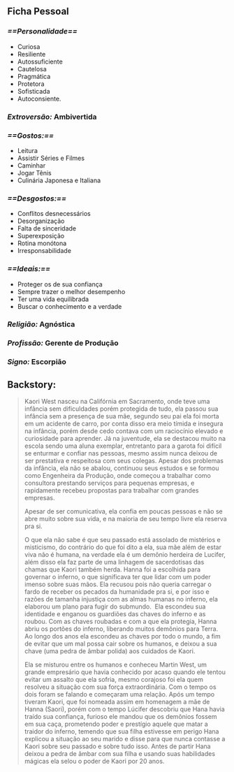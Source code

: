 ## Ficha Pessoal

### ***==Personalidade==*** 

* Curiosa 
* Resiliente 
* Autossuficiente 
* Cautelosa 
* Pragmática 
* Protetora 
* Sofisticada 
* Autoconsiente.

### ***Extroversão:*** Ambivertida

### ***==Gostos:==*** 

* Leitura
* Assistir Séries e Filmes 
* Caminhar 
* Jogar Tênis 
* Culinária Japonesa e Italiana

### ***==Desgostos:==*** 

* Conflitos desnecessários 
* Desorganização 
* Falta de sinceridade 
* Superexposição 
* Rotina monótona 
* Irresponsabilidade

### ***==Ideais:==*** 

* Proteger os de sua confiança
* Sempre trazer o melhor desempenho
* Ter uma vida equilibrada
* Buscar o conhecimento e a verdade

### ***Religião:*** Agnóstica
### ***Profissão:*** Gerente de Produção 

### ***Signo:*** Escorpião

## Backstory:

> Kaori West nasceu na Califórnia em Sacramento, onde teve uma infância sem dificuldades porém protegida de tudo, ela passou sua infância sem a presença de sua mãe, segundo seu pai ela foi morta em um acidente de carro, por conta disso era meio tímida e insegura na infância, porém desde cedo contava com um raciocínio elevado e curiosidade para aprender. Já na juventude, ela se destacou muito na escola sendo uma aluna exemplar, entretanto para a garota foi difícil se enturmar e confiar nas pessoas, mesmo assim nunca deixou de ser prestativa e respeitosa com seus colegas. Apesar dos problemas da infância, ela não se abalou, continuou seus estudos e se formou como Engenheira da Produção, onde começou a trabalhar como consultora prestando serviços para pequenas empresas, e rapidamente recebeu propostas para trabalhar com grandes empresas.
> 
> Apesar de ser comunicativa, ela confia em poucas pessoas e não se abre muito sobre sua vida, e na maioria de seu tempo livre ela reserva pra si.
> 
> O que ela não sabe é que seu passado está assolado de mistérios e misticismo, do contrário do que foi dito a ela, sua mãe além de estar viva não é humana, na verdade ela é um demônio herdeira de Lucifer, além disso ela faz parte de uma linhagem de sacerdotisas das chamas que Kaori também herda. Hanna foi a escolhida para governar o inferno, o que significava ter que lidar com um poder imenso sobre suas mãos. Ela recusou pois não queria carregar o fardo de receber os pecados da humanidade pra si, e por isso e razões de tamanha injustiça com as almas humanas no inferno, ela elaborou um plano para fugir do submundo.  Ela escondeu sua identidade e enganou os guardiões das chaves do inferno e as roubou. Com as chaves roubadas e com a que ela protegia, Hanna abriu os portões do inferno, liberando muitos demônios para Terra. Ao longo dos anos ela escondeu as chaves por todo o mundo, a fim de evitar que um mal possa cair sobre os humanos, e deixou a sua chave (uma pedra de âmbar polida) aos cuidados de Kaori.
> 
> Ela se misturou entre os humanos e conheceu Martin West, um grande empresário que havia conhecido por acaso quando ele tentou evitar um assalto que ela sofria, mesmo corajoso foi ela quem resolveu a situação com sua força extraordinária. Com o tempo os dois foram se falando e começaram uma relação. Após um tempo tiveram Kaori, que foi nomeada assim em homenagem a mãe de Hanna (Saori), porém com o tempo Lúcifer descobriu que Hana havia traído sua confiança, furioso ele mandou que os demônios fossem em sua caça, prometendo poder e prestígio aquele que matar a traidor do inferno, temendo que sua filha estivesse em perigo Hana explicou a situação ao seu marido e disse para que nunca contasse a Kaori sobre seu passado e sobre tudo isso. Antes de partir Hana deixou a pedra de âmbar com sua filha e usando suas habilidades mágicas ela selou o poder de Kaori por 20 anos.